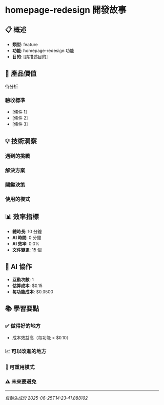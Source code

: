 # homepage-redesign 開發故事

## 📋 概述
- **類型**: feature
- **功能**: homepage-redesign 功能
- **目的**: [請描述目的]

## 🎯 產品價值
待分析

### 驗收標準
- [條件 1]
- [條件 2]
- [條件 3]

## 💡 技術洞察

### 遇到的挑戰


### 解決方案


### 關鍵決策


### 使用的模式


## 📊 效率指標
- **總時長**: 10 分鐘
- **AI 時間**: 0 分鐘
- **AI 效率**: 0.0%
- **文件變更**: 15 個

## 🤖 AI 協作
- **互動次數**: 1
- **估算成本**: $0.15
- **每功能成本**: $0.0500

## 📚 學習要點

### ✅ 做得好的地方
- 成本效益高（每功能 < $0.10）

### 📈 可以改進的地方


### 🔄 可重用模式


### ⚠️ 未來要避免


---
*自動生成於 2025-06-25T14:23:41.888102*
